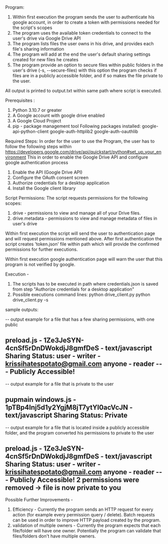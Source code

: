 Program:
1. Within first execution the program sends the user to authenticate his google account, in order to create a token with permissions needed for the script's scopes
2. The program uses the available token credentials to connect to the user's drive via Google Drive API 
3. The program lists files the user owns in his drive, and provides each file's sharing information
4. The program will add at the end the user's default sharing settings created for new files he creates
5. The program provide an option to secure files within public folders in the user's drive (-s, --secure-files)
	with this option the program checks if files are in a publicly accessible folder, and if so makes the file private to the user.

All output is printed to output.txt within same path where script is executed. 


Prerequisites :
1. Python 3.10.7 or greater
2. A Google account with google drive enabled
3. A Google Cloud Project
4. pip - package management tool
	Following packages installed:
		google-api-python-client
		google-auth-httplib2
		google-auth-oauthlib


Required Steps:
In order for the user to use the Program, the user has to follow the following steps within https://developers.google.com/drive/api/quickstart/python#set_up_your_environment
This in order to enable the Google Drive API and configure google authentication process
1. Enable the API (Google Drive API)
2. Configure the OAuth consent screen
3. Authorize credentials for a desktop application
4. Install the Google client library


Script Permissions:
The script requests permissions for the following scopes:
1. drive - permissions to view and manage all of your Drive files.
2. drive.metadata - permissions to view and manage metadata of files in user's drive

Within first execution the script will send the user to authentication page and will request permissions mentioned above. After first authentication the script creates 'token.json' file within path which will provide the confirmed permissions for further executions. 

Within first execution google authentication page will warn the user that this program is not verified by google. 

Execution - 
1. The scripts has to be executed in path where credentials.json is saved from step "Authorize credentials for a desktop application"
2. Possible executions command lines:
python drive_client.py
python drive_client.py -s 


sample outputs:

-- output example for a file that has a few sharing permissions, with one public

preload.js - 1Ze3JeSYN-4cnSf5rDnDWokdjJ8gmfDeS - text/javascript
Sharing Status:
user - writer - krissihatespotato@gmail.com
anyone - reader
 --- Publicly Accessible!
 ------------------


 -- output example for a file that is private to the user

pupmain windows.js - 1pTBp4lnj5d1y2YgjM8jT7ytYl0acVcJN - text/javascript
Sharing Status:
Private
 ------------------ 

 -- output example for a file that is located inside a publicly accessible folder, and the program converted his permissions to private to the user

 preload.js - 1Ze3JeSYN-4cnSf5rDnDWokdjJ8gmfDeS - text/javascript
Sharing Status:
user - writer - krissihatespotato@gmail.com
anyone - reader
 --- Publicly Accessible!
2 permissions were removed -> file is now private to you
 ------------------ 




Possible Further Improvements - 
1. Efficiency -
Currently the program sends an HTTP request for every action (for example every permission query / delete). 
Batch requests can be used in order to improve HTTP payload created by the program.
2. validation of multiple owners - 
Currently the program expects that each file/folder will have one owner. Potentially the program can validate that files/folders don't have multiple owners. 

